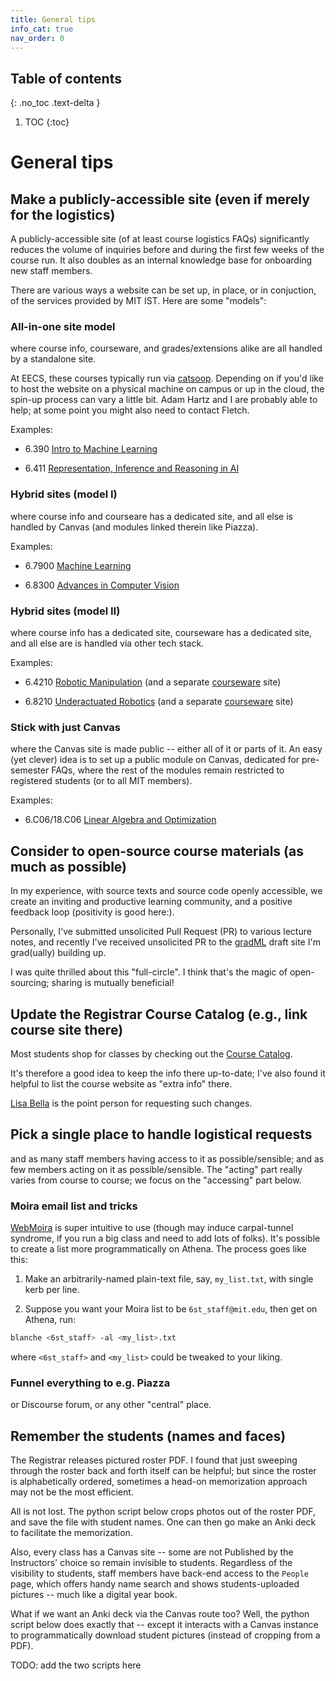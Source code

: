 ```yaml
---
title: General tips
info_cat: true
nav_order: 0
---
```


## Table of contents
{: .no_toc .text-delta }

1. TOC
{:toc}

# General tips

## Make a publicly-accessible site (even if merely for the logistics)
A publicly-accessible site (of at least course logistics FAQs) significantly reduces the volume of inquiries before and during the first few weeks of the course run. It also doubles as an internal knowledge base for onboarding new staff members.

There are various ways a website can be set up, in place, or in conjuction, of the services provided by MIT IST. Here are some "models":

### All-in-one site model
where course info, courseware, and grades/extensions alike are all handled by a standalone site. 

At EECS, these courses typically run via [catsoop](https://catsoop.org). Depending on if you'd like to host the website on a physical machine on campus or up in the cloud, the spin-up process can vary a little bit. Adam Hartz and I are probably able to help; at some point you might also need to contact Fletch.

Examples:

- 6.390 [Intro to Machine Learning](https://introml.mit.edu/spring23)

- 6.411 [Representation, Inference and Reasoning in AI](https://airr.mit.edu/fall23)

<!-- [introml](https://introml.mit.edu/spring23) -->

<!-- <iframe src="https://introml.mit.edu/spring23/info/" width=1000 height=300 async></iframe> -->


### Hybrid sites (model I)
where course info and courseare has a dedicated site, and all else is handled by Canvas (and modules linked therein like Piazza). 

Examples:

- 6.7900 [Machine Learning](https://gradml.mit.edu/)

- 6.8300 [Advances in Computer Vision](http://6.8300.csail.mit.edu/sp23/schedule.html)

<!-- [gradml](https://gradml.mit.edu) -->
<!-- <iframe src="https://gradml.mit.edu/" width=1000 height=300 async></iframe> -->

### Hybrid sites (model II)
where course info has a dedicated site, courseware has a dedicated site, and all else are is handled via other tech stack. 

Examples:

- 6.4210 [Robotic Manipulation](https://manipulation.csail.mit.edu/Fall2023/) (and a separate [courseware](https://manipulation.mit.edu) site)

- 6.8210 [Underactuated Robotics](https://underactuated.csail.mit.edu/Spring2023/) (and a separate [courseware](http://underactuated.mit.edu) site)

### Stick with just Canvas
where the Canvas site is made public -- either all of it or parts of it. An easy (yet clever) idea is to set up a public module on Canvas, dedicated for pre-semester FAQs, where the rest of the modules remain restricted to registered students (or to all MIT members).

Examples:

- 6.C06/18.C06 [Linear Algebra and Optimization](https://canvas.mit.edu/courses/16629)

## Consider to open-source course materials (as much as possible)

In my experience, with source texts and source code openly accessible, we create an inviting and productive learning community, and a positive feedback loop (positivity is good here:).

Personally, I've submitted unsolicited Pull Request (PR) to various lecture notes, and recently I've received unsolicited PR to the [gradML](https://gradml.mit.edu) draft site I'm grad(ually) building up. 

I was quite thrilled about this "full-circle". I think that's the magic of open-sourcing; sharing is mutually beneficial!

## Update the Registrar Course Catalog (e.g., link course site there)
Most students shop for classes by checking out the [Course Catalog](http://student.mit.edu/catalog/m6a.html). 

It's therefore a good idea to keep the info there up-to-date; I've also found it helpful to list the course website as "extra info" there.

[Lisa Bella]({{site.baseurl}}/info/contact/#lisa-bella) is the point person for requesting such changes.

## Pick a single place to handle logistical requests
and as many staff members having access to it as possible/sensible; and as few members acting on it as possible/sensible.
The "acting" part really varies from course to course; we focus on the "accessing" part below.

### Moira email list and tricks

[WebMoira](https://groups.mit.edu/webmoira/) is super intuitive to use (though may induce carpal-tunnel syndrome, if you run a big class and need to add lots of folks). It's possible to create a list more programmatically on Athena. The process goes like this:

1. Make an arbitrarily-named plain-text file, say, `my_list.txt`, with single kerb per line.

2. Suppose you want your Moira list to be `6st_staff@mit.edu`, then get on Athena, run: 
```sh
blanche <6st_staff> -al <my_list>.txt
```
where `<6st_staff>` and `<my_list>` could be tweaked to your liking. 

### Funnel everything to e.g. Piazza
or Discourse forum, or any other "central" place.

## Remember the students (names and faces)

The Registrar releases pictured roster PDF. I found that just sweeping through the roster back and forth itself can be helpful; but since the roster is alphabetically ordered, sometimes a head-on memorization approach may not be the most efficient. 

All is not lost. The python script below crops photos out of the roster PDF, and save the file with student names. One can then go make an Anki deck to facilitate the memorization.


Also, every class has a Canvas site -- some are not Published by the Instructors' choice so remain invisible to students. Regardless of the visibility to students, staff members have back-end access to the `People` page, which offers handy name search and shows students-uploaded pictures -- much like a digital year book.

What if we want an Anki deck via the Canvas route too? Well, the python script below does exactly that -- except it interacts with a Canvas instance to programmatically download student pictures (instead of cropping from a PDF). 


TODO: add the two scripts here



